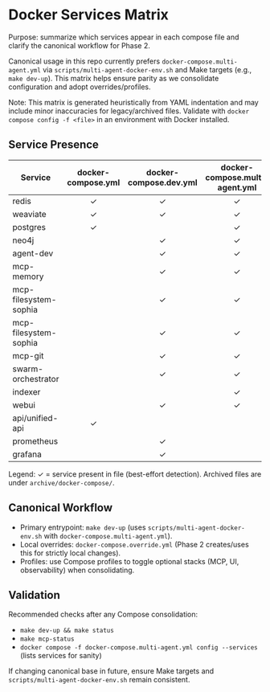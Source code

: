 # Docker Services Matrix

Purpose: summarize which services appear in each compose file and clarify the canonical workflow for Phase 2.

Canonical usage in this repo currently prefers `docker-compose.multi-agent.yml` via `scripts/multi-agent-docker-env.sh` and Make targets (e.g., `make dev-up`). This matrix helps ensure parity as we consolidate configuration and adopt overrides/profiles.

Note: This matrix is generated heuristically from YAML indentation and may include minor inaccuracies for legacy/archived files. Validate with `docker compose config -f <file>` in an environment with Docker installed.

## Service Presence

| Service | docker-compose.yml | docker-compose.dev.yml | docker-compose.multi-agent.yml | docker-compose.enhanced.yml | archive/optimized | archive/sophia-intel-ai | archive/sophia |
|---|:--:|:--:|:--:|:--:|:--:|:--:|:--:|
| redis | ✓ | ✓ | ✓ | ✓ | ✓ | ✓ | ✓ |
| weaviate | ✓ | ✓ | ✓ | ✓ |  |  | ✓ |
| postgres | ✓ |  | ✓ | ✓ | ✓ | ✓ |  |
| neo4j |  | ✓ | ✓ |  |  |  |  |
| agent-dev |  | ✓ | ✓ |  |  |  |  |
| mcp-memory |  | ✓ | ✓ |  |  |  |  |
| mcp-filesystem-sophia |  | ✓ | ✓ |  |  |  |  |
| mcp-filesystem-sophia |  | ✓ | ✓ |  |  |  |  |
| mcp-git |  | ✓ | ✓ |  |  |  |  |
| swarm-orchestrator |  | ✓ | ✓ |  |  |  |  |
| indexer |  |  | ✓ |  |  |  |  |
| webui |  | ✓ | ✓ |  |  |  |  |
| api/unified-api | ✓ |  |  | ✓ |  |  |  |
| prometheus |  | ✓ |  | ✓ | ✓ | ✓ |  |
| grafana |  | ✓ |  | ✓ | ✓ | ✓ |  |

Legend: ✓ = service present in file (best-effort detection). Archived files are under `archive/docker-compose/`.

## Canonical Workflow

- Primary entrypoint: `make dev-up` (uses `scripts/multi-agent-docker-env.sh` with `docker-compose.multi-agent.yml`).
- Local overrides: `docker-compose.override.yml` (Phase 2 creates/uses this for strictly local changes).
- Profiles: use Compose profiles to toggle optional stacks (MCP, UI, observability) when consolidating.

## Validation

Recommended checks after any Compose consolidation:
- `make dev-up && make status`
- `make mcp-status`
- `docker compose -f docker-compose.multi-agent.yml config --services` (lists services for sanity)

If changing canonical base in future, ensure Make targets and `scripts/multi-agent-docker-env.sh` remain consistent.

